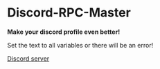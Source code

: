 # Discord-RPC-Master
<b>Make your discord profile even better!</b>

Set the text to all variables or there will be an error!

[Discord server](https://discord.gg/VQ6nwqqDwE)
